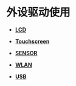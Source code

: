 # 外设驱动使用



- **[LCD](driver-peripherals-lcd-des.md)**

- **[Touchscreen](driver-peripherals-touch-des.md)**

- **[SENSOR](driver-peripherals-sensor-des.md)**

- **[WLAN](driver-peripherals-external-des.md)**

- **[USB](driver-peripherals-usb-des.md)**